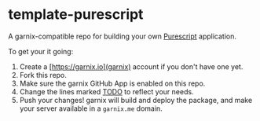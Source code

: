# template-purescript

A garnix-compatible repo for building your own [Purescript](https://purescript.org/) application.

To get your it going:

1) Create a [https://garnix.io](garnix) account if you don't have one yet.
2) Fork this repo.
3) Make sure the garnix GitHub App is enabled on this repo.
4) Change the lines marked [TODO](https://github.com/search?q=repo%3Agarnix-io%2Ftemplate-purescript%20todo&type=code) to reflect your needs.
5) Push your changes! garnix will build and deploy the package, and make your
   server available in a `garnix.me` domain.
